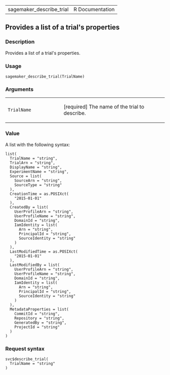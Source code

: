 <table style="width: 100%;">
<tbody>
<tr class="odd">
<td>sagemaker_describe_trial</td>
<td style="text-align: right;">R Documentation</td>
</tr>
</tbody>
</table>

## Provides a list of a trial's properties

### Description

Provides a list of a trial's properties.

### Usage

    sagemaker_describe_trial(TrialName)

### Arguments

<table>
<colgroup>
<col style="width: 35%" />
<col style="width: 65%" />
</colgroup>
<tbody>
<tr class="odd">
<td><code
id="sagemaker_describe_trial_:_TrialName">TrialName</code></td>
<td><p>[required] The name of the trial to describe.</p></td>
</tr>
</tbody>
</table>

### Value

A list with the following syntax:

    list(
      TrialName = "string",
      TrialArn = "string",
      DisplayName = "string",
      ExperimentName = "string",
      Source = list(
        SourceArn = "string",
        SourceType = "string"
      ),
      CreationTime = as.POSIXct(
        "2015-01-01"
      ),
      CreatedBy = list(
        UserProfileArn = "string",
        UserProfileName = "string",
        DomainId = "string",
        IamIdentity = list(
          Arn = "string",
          PrincipalId = "string",
          SourceIdentity = "string"
        )
      ),
      LastModifiedTime = as.POSIXct(
        "2015-01-01"
      ),
      LastModifiedBy = list(
        UserProfileArn = "string",
        UserProfileName = "string",
        DomainId = "string",
        IamIdentity = list(
          Arn = "string",
          PrincipalId = "string",
          SourceIdentity = "string"
        )
      ),
      MetadataProperties = list(
        CommitId = "string",
        Repository = "string",
        GeneratedBy = "string",
        ProjectId = "string"
      )
    )

### Request syntax

    svc$describe_trial(
      TrialName = "string"
    )
